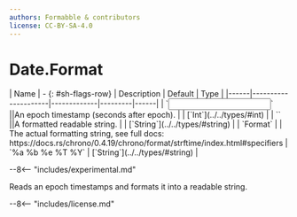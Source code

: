 ```yaml
---
authors: Formabble & contributors
license: CC-BY-SA-4.0
---
```



# Date.Format

<div class="sh-parameters" markdown="1">
| Name | - {: #sh-flags-row} | Description | Default | Type |
|------|---------------------|-------------|---------|------|
| `<input>` ||An epoch timestamp (seconds after epoch). | | [`Int`](../../types/#int) |
| `<output>` ||A formatted readable string. | | [`String`](../../types/#string) |
| `Format` |  | The actual formatting string, see full docs: https://docs.rs/chrono/0.4.19/chrono/format/strftime/index.html#specifiers | `%a %b %e %T %Y` | [`String`](../../types/#string) |

</div>

--8<-- "includes/experimental.md"

Reads an epoch timestamps and formats it into a readable string.

--8<-- "includes/license.md"

